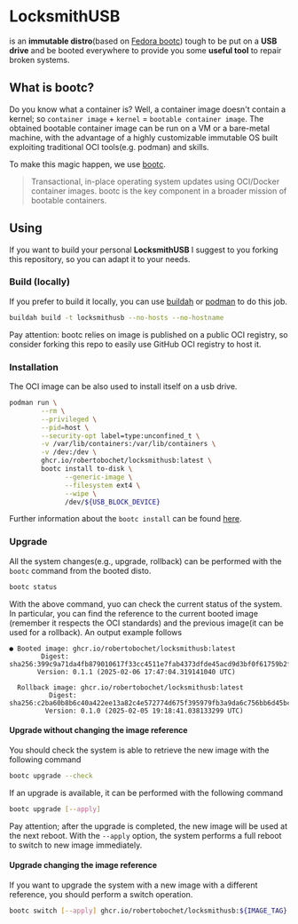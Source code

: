 # LocksmithUSB

is an **immutable distro**(based on [Fedora bootc](https://docs.fedoraproject.org/en-US/bootc/)) tough to be put on a **USB drive** and be booted everywhere to provide you some **useful tool** to repair broken systems.

## What is bootc?

Do you know what a container is? Well, a container image doesn't contain a kernel; so `container image` + `kernel` = `bootable container image`.
The obtained bootable container image can be run on a VM or a bare-metal machine, with the advantage of a highly customizable immutable OS built exploiting traditional OCI tools(e.g. podman) and skills.

To make this magic happen, we use [bootc](https://github.com/containers/bootc).

> Transactional, in-place operating system updates using OCI/Docker container images. bootc is the key component in a broader mission of bootable containers.

## Using

If you want to build your personal **LocksmithUSB** I suggest to you forking this repository, so you can adapt it to your needs.

### Build (locally)

If you prefer to build it locally, you can use [buildah](https://buildah.io/) or [podman](https://podman.io/) to do this job.

```bash
buildah build -t locksmithusb --no-hosts --no-hostname
```

Pay attention: bootc relies on image is published on a public OCI registry, so consider forking this repo to easily use GitHub OCI registry to host it.

### Installation

The OCI image can be also used to install itself on a usb drive.

```bash
podman run \
        --rm \
        --privileged \
        --pid=host \
        --security-opt label=type:unconfined_t \
        -v /var/lib/containers:/var/lib/containers \
        -v /dev:/dev \
        ghcr.io/robertobochet/locksmithusb:latest \
        bootc install to-disk \
              --generic-image \
              --filesystem ext4 \
              --wipe \
              /dev/${USB_BLOCK_DEVICE}
```

Further information about the `bootc install` can be found [here](https://bootc-dev.github.io/bootc//bootc-install.html).

### Upgrade

All the system changes(e.g., upgrade, rollback) can be performed with the `bootc` command from the booted disto.

```bash
bootc status
```

With the above command, yuo can check the current status of the system.
In particular, you can find the reference to the current booted image (remember it respects the OCI standards) and the previous image(it can be used for a rollback). An output example follows

```text
● Booted image: ghcr.io/robertobochet/locksmithusb:latest
        Digest: sha256:399c9a71da4fb879010617f33cc4511e7fab4373dfde45acd9d3bf0f61759b2f
       Version: 0.1.1 (2025-02-06 17:47:04.319141040 UTC)

  Rollback image: ghcr.io/robertobochet/locksmithusb:latest
          Digest: sha256:c2ba60b8b6c40a422ee13a82c4e572774d675f395979fb3a9da6c756bb6d45bc
         Version: 0.1.0 (2025-02-05 19:18:41.038133299 UTC)
```

#### Upgrade without changing the image reference

You should check the system is able to retrieve the new image with the following command

```bash
bootc upgrade --check
```

If an upgrade is available, it can be performed with the following command

```bash
bootc upgrade [--apply]
```

Pay attention; after the upgrade is completed, the new image will be used at the next reboot.
With the `--apply` option, the system performs a full reboot to switch to new image immediately.

#### Upgrade changing the image reference

If you want to upgrade the system with a new image with a different reference, you should perform a switch operation.

```bash
bootc switch [--apply] ghcr.io/robertobochet/locksmithusb:${IMAGE_TAG}
```
